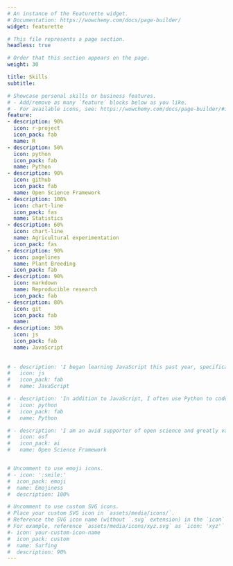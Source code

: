 ```yaml
---
# An instance of the Featurette widget.
# Documentation: https://wowchemy.com/docs/page-builder/
widget: featurette

# This file represents a page section.
headless: true

# Order that this section appears on the page.
weight: 30

title: Skills
subtitle:

# Showcase personal skills or business features.
# - Add/remove as many `feature` blocks below as you like.
# - For available icons, see: https://wowchemy.com/docs/page-builder/#icons
feature:
- description: 90%
  icon: r-project
  icon_pack: fab
  name: R
- description: 50%
  icon: python
  icon_pack: fab
  name: Python
- description: 90%
  icon: github
  icon_pack: fab
  name: Open Science Framework
- description: 100%
  icon: chart-line
  icon_pack: fas
  name: Statistics
- description: 60%
  icon: chart-line
  name: Agricultural experimentation
  icon_pack: fas
- description: 90%
  icon: pagelines
  name: Plant Breeding
  icon_pack: fab
- description: 90%
  icon: markdown
  name: Reproducible research
  icon_pack: fab
- description: 80%
  icon: git
  icon_pack: fab
  name: 
- description: 30%
  icon: js
  icon_pack: fab
  name: JavaScript
  
  
# - description: 'I began learning JavaScript this past year, specifically using <a href = #"https://www.jspsych.org/" target="_blank" rel="noopener noreferrer" style="color: #F76F8E">jspsych</a> to #run some of my computer-based experiments online.'
#   icon: js
#   icon_pack: fab
#   name: JavaScript

# - description: 'In addition to JavaScript, I often use Python to code my psychology experiments. I have a #couple of years of experience using Python.'
#   icon: python
#   icon_pack: fab
#   name: Python

# - description: 'I am an avid supporter of open science and greatly value their mission to "increase the #openness, integrity, and reproducibility of scientific research."'
#   icon: osf
#   icon_pack: ai
#   name: Open Science Framework


# Uncomment to use emoji icons.
# - icon: ':smile:'
#  icon_pack: emoji
#  name: Emojiness
#  description: 100%

# Uncomment to use custom SVG icons.
# Place your custom SVG icon in `assets/media/icons/`.
# Reference the SVG icon name (without `.svg` extension) in the `icon` field.
# For example, reference `assets/media/icons/xyz.svg` as `icon: 'xyz'`
#- icon: your-custom-icon-name
#  icon_pack: custom
#  name: Surfing
#  description: 90%
---
```

